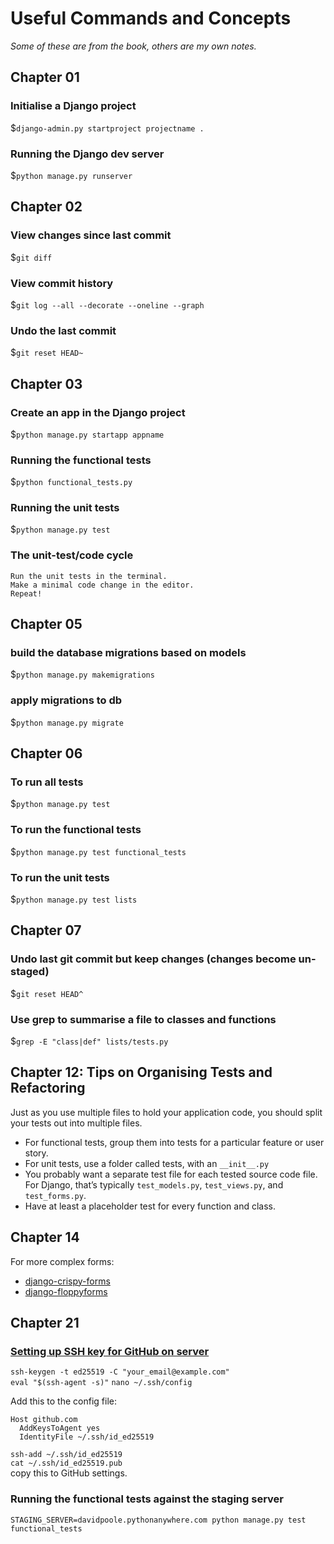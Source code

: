 # Useful Commands and Concepts

*Some of these are from the book, others are my own notes.*

## Chapter 01

### Initialise a Django project

$`django-admin.py startproject projectname .`

### Running the Django dev server

$`python manage.py runserver`

## Chapter 02

### View changes since last commit

$`git diff`

### View commit history

$`git log --all --decorate --oneline --graph`

### Undo the last commit

$`git reset HEAD~`

## Chapter 03

### Create an app in the Django project

$`python manage.py startapp appname`

### Running the functional tests

$`python functional_tests.py`

### Running the unit tests

$`python manage.py test`

### The unit-test/code cycle

    Run the unit tests in the terminal.
    Make a minimal code change in the editor.
    Repeat!

## Chapter 05

### build the database migrations based on models

$`python manage.py makemigrations`

### apply migrations to db

$`python manage.py migrate`

## Chapter 06

### To run all tests

$`python manage.py test`

### To run the functional tests

$`python manage.py test functional_tests`

### To run the unit tests

$`python manage.py test lists`

## Chapter 07

### Undo last git commit but keep changes (changes become un-staged)

$`git reset HEAD^`

### Use grep to summarise a file to classes and functions

$`grep -E "class|def" lists/tests.py`

## Chapter 12: Tips on Organising Tests and Refactoring

Just as you use multiple files to hold your application code, you should split your tests out into multiple files.

- For functional tests, group them into tests for a particular feature or user story.
- For unit tests, use a folder called tests, with an `__init__.py`
- You probably want a separate test file for each tested source code file. For Django, that’s
  typically `test_models.py`, `test_views.py`, and `test_forms.py`.
- Have at least a placeholder test for every function and class.

## Chapter 14

For more complex forms:

- [django-crispy-forms](https://django-crispy-forms.readthedocs.io/en/latest/)
- [django-floppyforms](https://django-floppyforms.readthedocs.io/en/latest/)

## Chapter 21

### [Setting up SSH key for GitHub on server](https://docs.github.com/en/authentication/connecting-to-github-with-ssh/generating-a-new-ssh-key-and-adding-it-to-the-ssh-agent?platform=mac)

`ssh-keygen -t ed25519 -C "your_email@example.com"`  
`eval "$(ssh-agent -s)"`
`nano ~/.ssh/config`

Add this to the config file:

```
Host github.com
  AddKeysToAgent yes
  IdentityFile ~/.ssh/id_ed25519
```

`ssh-add ~/.ssh/id_ed25519`  
`cat ~/.ssh/id_ed25519.pub`  
copy this to GitHub settings.

### Running the functional tests against the staging server

`STAGING_SERVER=davidpoole.pythonanywhere.com python manage.py test functional_tests`